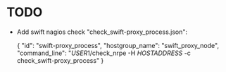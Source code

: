 TODO
=====

- Add swift nagios check "check_swift-proxy_process.json":

	{
		"id": "swift-proxy_process",
		"hostgroup_name": "swift_proxy_node",
		"command_line": "$USER1$/check_nrpe -H $HOSTADDRESS$ -c check_swift-proxy_process"
	}

